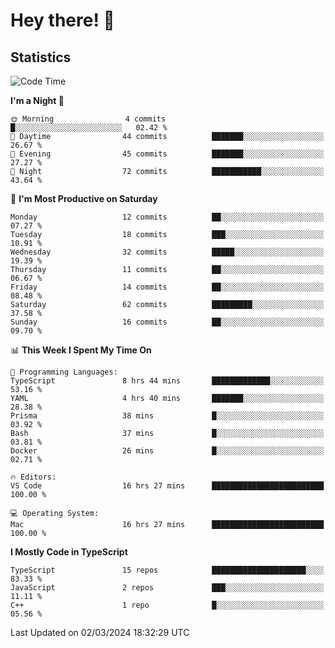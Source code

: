 # Hey there! 👋


## Statistics
<!--START_SECTION:waka-->
![Code Time](http://img.shields.io/badge/Code%20Time-189%20hrs%2016%20mins-blue)

**I'm a Night 🦉** 

```text
🌞 Morning                4 commits           █░░░░░░░░░░░░░░░░░░░░░░░░   02.42 % 
🌆 Daytime                44 commits          ███████░░░░░░░░░░░░░░░░░░   26.67 % 
🌃 Evening                45 commits          ███████░░░░░░░░░░░░░░░░░░   27.27 % 
🌙 Night                  72 commits          ███████████░░░░░░░░░░░░░░   43.64 % 
```
📅 **I'm Most Productive on Saturday** 

```text
Monday                   12 commits          ██░░░░░░░░░░░░░░░░░░░░░░░   07.27 % 
Tuesday                  18 commits          ███░░░░░░░░░░░░░░░░░░░░░░   10.91 % 
Wednesday                32 commits          █████░░░░░░░░░░░░░░░░░░░░   19.39 % 
Thursday                 11 commits          ██░░░░░░░░░░░░░░░░░░░░░░░   06.67 % 
Friday                   14 commits          ██░░░░░░░░░░░░░░░░░░░░░░░   08.48 % 
Saturday                 62 commits          █████████░░░░░░░░░░░░░░░░   37.58 % 
Sunday                   16 commits          ██░░░░░░░░░░░░░░░░░░░░░░░   09.70 % 
```


📊 **This Week I Spent My Time On** 

```text
💬 Programming Languages: 
TypeScript               8 hrs 44 mins       █████████████░░░░░░░░░░░░   53.16 % 
YAML                     4 hrs 40 mins       ███████░░░░░░░░░░░░░░░░░░   28.38 % 
Prisma                   38 mins             █░░░░░░░░░░░░░░░░░░░░░░░░   03.92 % 
Bash                     37 mins             █░░░░░░░░░░░░░░░░░░░░░░░░   03.81 % 
Docker                   26 mins             █░░░░░░░░░░░░░░░░░░░░░░░░   02.71 % 

🔥 Editors: 
VS Code                  16 hrs 27 mins      █████████████████████████   100.00 % 

💻 Operating System: 
Mac                      16 hrs 27 mins      █████████████████████████   100.00 % 
```

**I Mostly Code in TypeScript** 

```text
TypeScript               15 repos            █████████████████████░░░░   83.33 % 
JavaScript               2 repos             ███░░░░░░░░░░░░░░░░░░░░░░   11.11 % 
C++                      1 repo              █░░░░░░░░░░░░░░░░░░░░░░░░   05.56 % 
```




 Last Updated on 02/03/2024 18:32:29 UTC
<!--END_SECTION:waka-->

